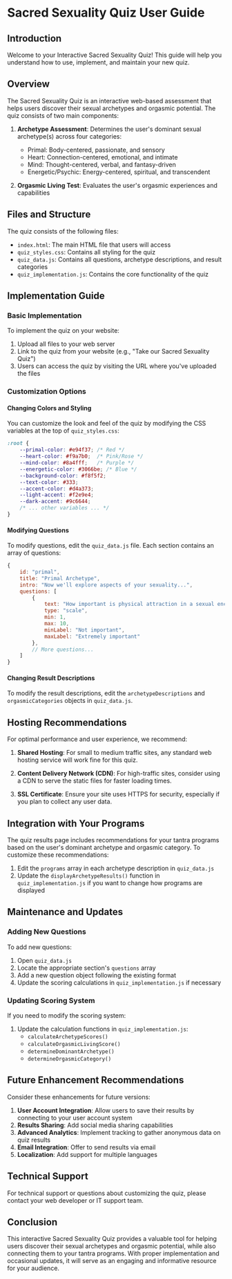 # Sacred Sexuality Quiz User Guide

## Introduction

Welcome to your Interactive Sacred Sexuality Quiz! This guide will help you understand how to use, implement, and maintain your new quiz.

## Overview

The Sacred Sexuality Quiz is an interactive web-based assessment that helps users discover their sexual archetypes and orgasmic potential. The quiz consists of two main components:

1. **Archetype Assessment**: Determines the user's dominant sexual archetype(s) across four categories:
   - Primal: Body-centered, passionate, and sensory
   - Heart: Connection-centered, emotional, and intimate
   - Mind: Thought-centered, verbal, and fantasy-driven
   - Energetic/Psychic: Energy-centered, spiritual, and transcendent

2. **Orgasmic Living Test**: Evaluates the user's orgasmic experiences and capabilities

## Files and Structure

The quiz consists of the following files:

- `index.html`: The main HTML file that users will access
- `quiz_styles.css`: Contains all styling for the quiz
- `quiz_data.js`: Contains all questions, archetype descriptions, and result categories
- `quiz_implementation.js`: Contains the core functionality of the quiz

## Implementation Guide

### Basic Implementation

To implement the quiz on your website:

1. Upload all files to your web server
2. Link to the quiz from your website (e.g., "Take our Sacred Sexuality Quiz")
3. Users can access the quiz by visiting the URL where you've uploaded the files

### Customization Options

#### Changing Colors and Styling

You can customize the look and feel of the quiz by modifying the CSS variables at the top of `quiz_styles.css`:

```css
:root {
    --primal-color: #e94f37; /* Red */
    --heart-color: #f9a7b0;  /* Pink/Rose */
    --mind-color: #8a4fff;   /* Purple */
    --energetic-color: #3066be; /* Blue */
    --background-color: #f8f5f2;
    --text-color: #333;
    --accent-color: #d4a373;
    --light-accent: #f2e9e4;
    --dark-accent: #9c6644;
    /* ... other variables ... */
}
```

#### Modifying Questions

To modify questions, edit the `quiz_data.js` file. Each section contains an array of questions:

```javascript
{
    id: "primal",
    title: "Primal Archetype",
    intro: "Now we'll explore aspects of your sexuality...",
    questions: [
        {
            text: "How important is physical attraction in a sexual encounter?",
            type: "scale",
            min: 1,
            max: 10,
            minLabel: "Not important",
            maxLabel: "Extremely important"
        },
        // More questions...
    ]
}
```

#### Changing Result Descriptions

To modify the result descriptions, edit the `archetypeDescriptions` and `orgasmicCategories` objects in `quiz_data.js`.

## Hosting Recommendations

For optimal performance and user experience, we recommend:

1. **Shared Hosting**: For small to medium traffic sites, any standard web hosting service will work fine for this quiz.

2. **Content Delivery Network (CDN)**: For high-traffic sites, consider using a CDN to serve the static files for faster loading times.

3. **SSL Certificate**: Ensure your site uses HTTPS for security, especially if you plan to collect any user data.

## Integration with Your Programs

The quiz results page includes recommendations for your tantra programs based on the user's dominant archetype and orgasmic category. To customize these recommendations:

1. Edit the `programs` array in each archetype description in `quiz_data.js`
2. Update the `displayArchetypeResults()` function in `quiz_implementation.js` if you want to change how programs are displayed

## Maintenance and Updates

### Adding New Questions

To add new questions:

1. Open `quiz_data.js`
2. Locate the appropriate section's `questions` array
3. Add a new question object following the existing format
4. Update the scoring calculations in `quiz_implementation.js` if necessary

### Updating Scoring System

If you need to modify the scoring system:

1. Update the calculation functions in `quiz_implementation.js`:
   - `calculateArchetypeScores()`
   - `calculateOrgasmicLivingScore()`
   - `determineDominantArchetype()`
   - `determineOrgasmicCategory()`

## Future Enhancement Recommendations

Consider these enhancements for future versions:

1. **User Account Integration**: Allow users to save their results by connecting to your user account system
2. **Results Sharing**: Add social media sharing capabilities
3. **Advanced Analytics**: Implement tracking to gather anonymous data on quiz results
4. **Email Integration**: Offer to send results via email
5. **Localization**: Add support for multiple languages

## Technical Support

For technical support or questions about customizing the quiz, please contact your web developer or IT support team.

## Conclusion

This interactive Sacred Sexuality Quiz provides a valuable tool for helping users discover their sexual archetypes and orgasmic potential, while also connecting them to your tantra programs. With proper implementation and occasional updates, it will serve as an engaging and informative resource for your audience.

